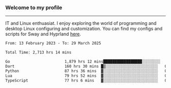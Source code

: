 ### Welcome to my profile

---

IT and Linux enthuasiat. I enjoy exploring the world of programming and desktop Linux configuring and customization. You can find my configs and scripts for Sway and Hyprland [here](https://github.com/uroborosq/mess-of-linux-configurations).

<!-- <div display="block">
 	<img align="left" width="48%" alt="isocalendar" src=".github/metrics/isocalendar_metrics.svg" />
	<img align="center" width="48%" alt="contributions" src=".github/metrics/contributions_metrics.svg" />
	<img align="center" alt="languages" src=".github/metrics/languages_metrics.svg" />
</div> -->

<!-- ![](https://komarev.com/ghpvc/?username=uroborosq&color=success&style=flat-square) -->
<!-- [](https://img.shields.io/github/last-commit/uroborosq/uroborosq?label=Profile%20updated&style=flat-square) -->

<!--START_SECTION:waka-->

```txt
From: 13 February 2023 - To: 29 March 2025

Total Time: 2,713 hrs 14 mins

Go                        1,879 hrs 12 mins█████████████████░░░░░░░░   68.63 %
Dart                      160 hrs 30 mins █▒░░░░░░░░░░░░░░░░░░░░░░░   05.86 %
Python                    87 hrs 36 mins  ▓░░░░░░░░░░░░░░░░░░░░░░░░   03.20 %
Lua                       79 hrs 52 mins  ▓░░░░░░░░░░░░░░░░░░░░░░░░   02.92 %
TypeScript                77 hrs 6 mins   ▓░░░░░░░░░░░░░░░░░░░░░░░░   02.82 %
```

<!--END_SECTION:waka-->
